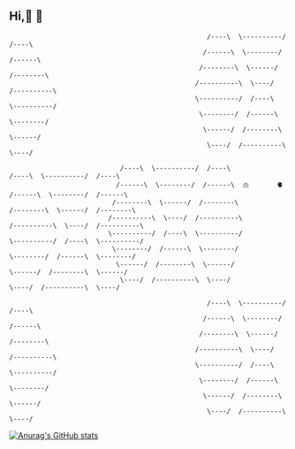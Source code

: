 ## Hi,👋 👋
                                                      /----\  \----------/  /----\                                                                               
                                                     /------\  \--------/  /------\ 
                                                    /--------\  \------/  /--------\
                                                   /----------\  \----/  /----------\
                                                   \----------/  /----\  \----------/
                                                    \--------/  /------\  \--------/
                                                     \------/  /--------\  \------/ 
                                                      \----/  /----------\  \----/ 
                                                      
                                /----\  \----------/  /----\                /----\  \----------/  /----\
                               /------\  \--------/  /------\  🫁       🫀  /------\  \--------/  /------\            
                              /--------\  \------/  /--------\            /--------\  \------/  /--------\
                             /----------\  \----/  /----------\          /----------\  \----/  /----------\
                             \----------/  /----\  \----------/          \----------/  /----\  \----------/
                              \--------/  /------\  \--------/            \--------/  /------\  \--------/
                               \------/  /--------\  \------/              \------/  /--------\  \------/ 
                                \----/  /----------\  \----/                \----/  /----------\  \----/ 
                                
                                                      /----\  \----------/  /----\
                                                     /------\  \--------/  /------\ 
                                                    /--------\  \------/  /--------\
                                                   /----------\  \----/  /----------\
                                                   \----------/  /----\  \----------/
                                                    \--------/  /------\  \--------/
                                                     \------/  /--------\  \------/ 
                                                      \----/  /----------\  \----/               
[![Anurag's GitHub stats](https://github-readme-stats.vercel.app/api?username=wangzhen11aaa)](https://github.com/anuraghazra/github-readme-stats)

